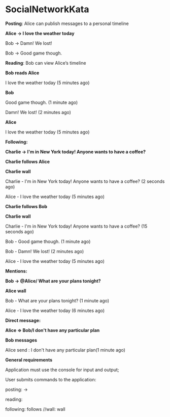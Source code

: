 # SocialNetworkKata
**Posting**: Alice can publish messages to a personal timeline

**Alice -> I love the weather today**

Bob -> Damn! We lost!

Bob -> Good game though.

**Reading**: Bob can view Alice’s timeline

 **Bob reads Alice**
 
I love the weather today (5 minutes ago)

**Bob**

Good game though. (1 minute ago)

Damn! We lost! (2 minutes ago)

**Alice**

I love the weather today (5 minutes ago)

**Following:** 

**Charlie -> I'm in New York today! Anyone wants to have a coffee?**

**Charlie follows Alice**

**Charlie wall**

Charlie - I'm in New York today! Anyone wants to have a coffee? (2 seconds ago)

Alice - I love the weather today (5 minutes ago)

**Charlie follows Bob**

**Charlie wall**

Charlie - I'm in New York today! Anyone wants to have a coffee? (15 seconds ago)

Bob - Good game though. (1 minute ago)

Bob - Damn! We lost! (2 minutes ago)

Alice - I love the weather today (5 minutes ago)

**Mentions:**

**Bob -> @Alice/ What are your plans tonight?**

**Alice wall**

Bob - What are your plans tonight? (1 minute ago)

Alice - I love the weather today (6 minutes ago)

**Direct message:**

**Alice => Bob/I don't have any particular plan**

**Bob messages**

Alice send : I don't have any particular plan(1 minute ago)

**General requirements**

Application must use the console for input and output;

User submits commands to the application:

posting: <user name> -> <message>
  
reading: <user name>
  
following: <user name> follows <another user>
//wall: <user name> wall

